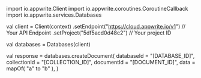import io.appwrite.Client
import io.appwrite.coroutines.CoroutineCallback
import io.appwrite.services.Databases

val client = Client(context)
    .setEndpoint("https://cloud.appwrite.io/v1") // Your API Endpoint
    .setProject("5df5acd0d48c2") // Your project ID

val databases = Databases(client)

val response = databases.createDocument(
    databaseId = "[DATABASE_ID]",
    collectionId = "[COLLECTION_ID]",
    documentId = "[DOCUMENT_ID]",
    data = mapOf( "a" to "b" ),
)
